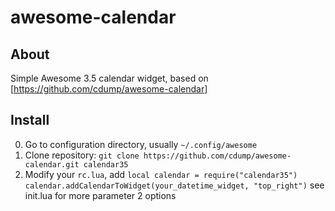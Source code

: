 # awesome-calendar

## About
Simple Awesome 3.5 calendar widget, based on [https://github.com/cdump/awesome-calendar]

## Install
0. Go to configuration directory, usually `~/.config/awesome`
1. Clone repository:
`git clone https://github.com/cdump/awesome-calendar.git calendar35`
2. Modify your `rc.lua`, add
`local calendar = require("calendar35")`
`calendar.addCalendarToWidget(your_datetime_widget, "top_right")`
see init.lua for more parameter 2 options
